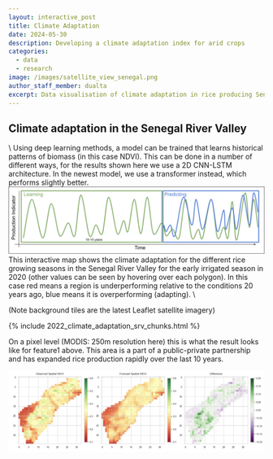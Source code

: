 ```yaml
---
layout: interactive_post
title: Climate Adaptation
date: 2024-05-30
description: Developing a climate adaptation index for arid crops
categories:
  - data
  - research
image: /images/satellite_view_senegal.png
author_staff_member: dualta
excerpt: Data visualisation of climate adaptation in rice producing Senegal River Valley.
---
```


## Climate adaptation in the Senegal River Valley
\\
Using deep learning methods, a model can be trained that learns historical patterns of biomass (in this case NDVI). This can be done in a number of different ways, for the results shown here we use a 2D CNN-LSTM architecture. In the newest model, we use a transformer instead, which performs slightly better. 
![Climate adaptation methodology](/images/climate_adaptation_schematic.png)
This interactive map shows the climate adaptation for the different rice growing seasons in the Senegal River Valley for the early irrigated season in 2020 (other values can be seen by hovering over each polygon). In this case red means a region is underperforming relative to the conditions 20 years ago, blue means it is overperforming (adapting). 
\

(Note background tiles are the latest Leaflet satellite imagery)


{% include 2022_climate_adaptation_srv_chunks.html %}

On a pixel level (MODIS: 250m resolution here) this is what the result looks like for feature1 above. This area is a part of a public-private partnership and has expanded rice production rapidly over the last 10 years. 

![Climate adaptation SRV pixels](/images/climate_adaptation_srv.png)